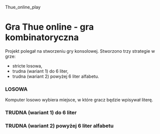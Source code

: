 Thue_online_play

# Gra Thue online - gra kombinatoryczna
Projekt polegał na stworzeniu gry konsolowej.
Stworzono trzy strategie w grze:
* stricte losowa,
* trudna (wariant 1) do 6 liter,
* trudna (wariant 2) powyżej 6 liter alfabetu.

### LOSOWA
Komputer losowo wybiera miejsce, w które gracz będzie wpisywał literę.

### TRUDNA (wariant 1) do 6 liter

### TRUDNA (wariant 2) powyżej 6 liter alfabetu
